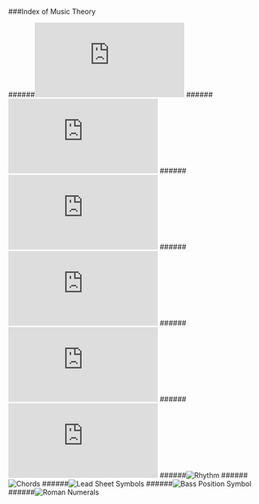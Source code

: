 ###Index of Music Theory

######![Notations of Pitch](https://github.com/SOFTowaha/My-Music-Books-Keyboard-and-Staff-Notations/blob/master/Music-Theory/Notation%20of%20Pitch.md)
######![Major Scale](https://github.com/SOFTowaha/My-Music-Books-Keyboard-and-Staff-Notations/blob/master/Music-Theory/Major%20Scale.md)
######![Minor Scale](https://github.com/SOFTowaha/My-Music-Books-Keyboard-and-Staff-Notations/blob/master/Music-Theory/Minor%20Scale.md)
######![Circle of Fifths](https://github.com/SOFTowaha/My-Music-Books-Keyboard-and-Staff-Notations/blob/master/Music-Theory/Circle%20of%20Fifths.md)
######![Key Signature](https://github.com/SOFTowaha/My-Music-Books-Keyboard-and-Staff-Notations/blob/master/Music-Theory/Key%20Signature.md)
######![Intervals](https://github.com/SOFTowaha/My-Music-Books-Keyboard-and-Staff-Notations/blob/master/Music-Theory/Intervals.md)
######![Rhythm]()
######![Chords]()
######![Lead Sheet Symbols]()
######![Bass Position Symbol]()
######![Roman Numerals]()
